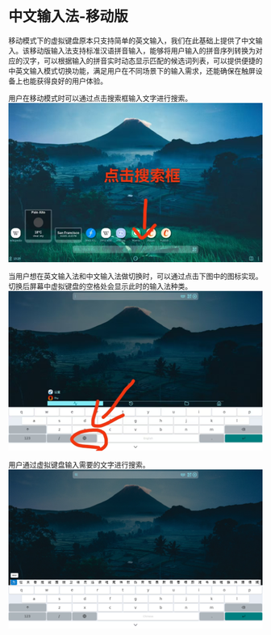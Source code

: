 #  中文输入法-移动版

移动模式下的虚拟键盘原本只支持简单的英文输入，我们在此基础上提供了中文输入。该移动版输入法支持标准汉语拼音输入，能够将用户输入的拼音序列转换为对应的汉字，可以根据输入的拼音实时动态显示匹配的候选词列表，可以提供便捷的中英文输入模式切换功能，满足用户在不同场景下的输入需求，还能确保在触屏设备上也能获得良好的用户体验。

用户在移动模式时可以通过点击搜索框输入文字进行搜索。
![](assets/中文输入法移动/1.jpg)

当用户想在英文输入法和中文输入法做切换时，可以通过点击下图中的图标实现。切换后屏幕中虚拟键盘的空格处会显示此时的输入法种类。
![](assets/中文输入法移动/2.jpg)

用户通过虚拟键盘输入需要的文字进行搜索。
![](assets/中文输入法移动/3.png)